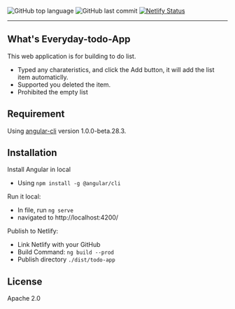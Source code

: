 
![GitHub top language](https://img.shields.io/github/languages/top/ellenchenzl/EveryDay-todo-App)     ![GitHub last commit](https://img.shields.io/github/last-commit/ellenchenzl/EveryDay-todo-App)      [![Netlify Status](https://api.netlify.com/api/v1/badges/9448652b-f779-4c0e-9830-7390514f5e6f/deploy-status)](https://app.netlify.com/sites/determined-easley-b02089/deploys) 

----
What's Everyday-todo-App
---------
This web application is for building to do list.
* Typed any charateristics, and click the Add button, it will add the list item automaticlly.
* Supported you deleted the item.
* Prohibited the empty list



Requirement 
----
Using [angular-cli](https://github.com/angular/angular-cli) version 1.0.0-beta.28.3.

Installation
--------
Install Angular in local
  * Using `npm install -g @angular/cli`
  
Run it local:
  * In file, run `ng serve`
  * navigated to http://localhost:4200/

Publish to Netlify:
  * Link Netlify with your GitHub 
  * Build Command: `ng build --prod`
  * Publish directory `./dist/todo-app`

License 
--------
Apache 2.0



